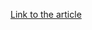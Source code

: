 [Link to the article](https://thehackernews.com/2025/04/ripples-xrpljs-npm-package-backdoored.html)
